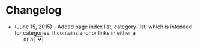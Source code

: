 # Changelog

* (June 15, 2015) - Added page index list, category-list, which is intended for categories. It contains anchor links in either a <ul> or a <select> list.
* (July 5, 2015) - Added to GitHub
